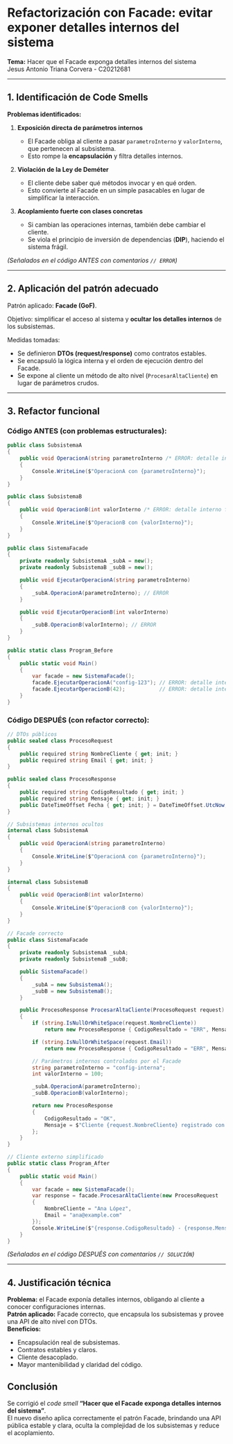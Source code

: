 # Refactorización con Facade: evitar exponer detalles internos del sistema

**Tema:** Hacer que el Facade exponga detalles internos del sistema  
Jesus Antonio Triana Corvera - C20212681

---

## 1. Identificación de Code Smells 

**Problemas identificados:**

1. **Exposición directa de parámetros internos**  
   - El Facade obliga al cliente a pasar `parametroInterno` y `valorInterno`, que pertenecen al subsistema.  
   - Esto rompe la **encapsulación** y filtra detalles internos.  

2. **Violación de la Ley de Deméter**  
   - El cliente debe saber qué métodos invocar y en qué orden.  
   - Esto convierte al Facade en un simple pasacables en lugar de simplificar la interacción.  

3. **Acoplamiento fuerte con clases concretas**  
   - Si cambian las operaciones internas, también debe cambiar el cliente.  
   - Se viola el principio de inversión de dependencias (**DIP**), haciendo el sistema frágil.  

*(Señalados en el código ANTES con comentarios `// ERROR`)*  

---

## 2. Aplicación del patrón adecuado 

Patrón aplicado: **Facade (GoF)**.  

Objetivo: simplificar el acceso al sistema y **ocultar los detalles internos** de los subsistemas.  

Medidas tomadas:  
- Se definieron **DTOs (request/response)** como contratos estables.  
- Se encapsuló la lógica interna y el orden de ejecución dentro del Facade.  
- Se expone al cliente un método de alto nivel (`ProcesarAltaCliente`) en lugar de parámetros crudos.  

---

## 3. Refactor funcional

### Código ANTES (con problemas estructurales):

```csharp
public class SubsistemaA
{
    public void OperacionA(string parametroInterno /* ERROR: detalle interno expuesto */)
    {
        Console.WriteLine($"OperacionA con {parametroInterno}");
    }
}

public class SubsistemaB
{
    public void OperacionB(int valorInterno /* ERROR: detalle interno filtrado */)
    {
        Console.WriteLine($"OperacionB con {valorInterno}");
    }
}

public class SistemaFacade
{
    private readonly SubsistemaA _subA = new();
    private readonly SubsistemaB _subB = new();

    public void EjecutarOperacionA(string parametroInterno)
    {
        _subA.OperacionA(parametroInterno); // ERROR
    }

    public void EjecutarOperacionB(int valorInterno)
    {
        _subB.OperacionB(valorInterno); // ERROR
    }
}

public static class Program_Before
{
    public static void Main()
    {
        var facade = new SistemaFacade();
        facade.EjecutarOperacionA("config-123"); // ERROR: detalle interno filtrado
        facade.EjecutarOperacionB(42);           // ERROR: detalle interno filtrado
    }
}
```

### Código DESPUÉS (con refactor correcto):

```csharp
// DTOs públicos
public sealed class ProcesoRequest
{
    public required string NombreCliente { get; init; }
    public required string Email { get; init; }
}

public sealed class ProcesoResponse
{
    public required string CodigoResultado { get; init; }
    public required string Mensaje { get; init; }
    public DateTimeOffset Fecha { get; init; } = DateTimeOffset.UtcNow;
}

// Subsistemas internos ocultos
internal class SubsistemaA
{
    public void OperacionA(string parametroInterno)
    {
        Console.WriteLine($"OperacionA con {parametroInterno}");
    }
}

internal class SubsistemaB
{
    public void OperacionB(int valorInterno)
    {
        Console.WriteLine($"OperacionB con {valorInterno}");
    }
}

// Facade correcto
public class SistemaFacade
{
    private readonly SubsistemaA _subA;
    private readonly SubsistemaB _subB;

    public SistemaFacade()
    {
        _subA = new SubsistemaA();
        _subB = new SubsistemaB();
    }

    public ProcesoResponse ProcesarAltaCliente(ProcesoRequest request)
    {
        if (string.IsNullOrWhiteSpace(request.NombreCliente))
            return new ProcesoResponse { CodigoResultado = "ERR", Mensaje = "Nombre requerido" };

        if (string.IsNullOrWhiteSpace(request.Email))
            return new ProcesoResponse { CodigoResultado = "ERR", Mensaje = "Email requerido" };

        // Parámetros internos controlados por el Facade
        string parametroInterno = "config-interna";
        int valorInterno = 100;

        _subA.OperacionA(parametroInterno);
        _subB.OperacionB(valorInterno);

        return new ProcesoResponse
        {
            CodigoResultado = "OK",
            Mensaje = $"Cliente {request.NombreCliente} registrado con éxito."
        };
    }
}

// Cliente externo simplificado
public static class Program_After
{
    public static void Main()
    {
        var facade = new SistemaFacade();
        var response = facade.ProcesarAltaCliente(new ProcesoRequest
        {
            NombreCliente = "Ana López",
            Email = "ana@example.com"
        });
        Console.WriteLine($"{response.CodigoResultado} - {response.Mensaje}");
    }
}
```

*(Señalados en el código DESPUÉS con comentarios `// SOLUCIÓN`)*  

---

## 4. Justificación técnica

**Problema:** el Facade exponía detalles internos, obligando al cliente a conocer configuraciones internas.  
**Patrón aplicado:** Facade correcto, que encapsula los subsistemas y provee una API de alto nivel con DTOs.  
**Beneficios:**  
- Encapsulación real de subsistemas.  
- Contratos estables y claros.  
- Cliente desacoplado.  
- Mayor mantenibilidad y claridad del código.  



## Conclusión

Se corrigió el *code smell* **“Hacer que el Facade exponga detalles internos del sistema”**.  
El nuevo diseño aplica correctamente el patrón Facade, brindando una API pública estable y clara, oculta la complejidad de los subsistemas y reduce el acoplamiento.  

